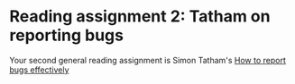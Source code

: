 # Reading assignment 2: Tatham on reporting bugs


Your second general reading assignment is Simon Tatham's [How to report bugs effectively](https://www.chiark.greenend.org.uk/~sgtatham/bugs.html)


